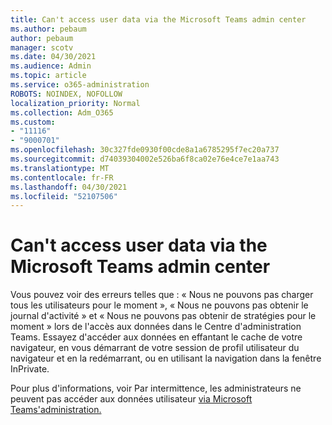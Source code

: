 ```yaml
---
title: Can't access user data via the Microsoft Teams admin center
ms.author: pebaum
author: pebaum
manager: scotv
ms.date: 04/30/2021
ms.audience: Admin
ms.topic: article
ms.service: o365-administration
ROBOTS: NOINDEX, NOFOLLOW
localization_priority: Normal
ms.collection: Adm_O365
ms.custom:
- "11116"
- "9000701"
ms.openlocfilehash: 30c327fde0930f00cde8a1a6785295f7ec20a737
ms.sourcegitcommit: d74039304002e526ba6f8ca02e76e4ce7e1aa743
ms.translationtype: MT
ms.contentlocale: fr-FR
ms.lasthandoff: 04/30/2021
ms.locfileid: "52107506"
---
```

# <a name="cant-access-user-data-via-the-microsoft-teams-admin-center"></a>Can't access user data via the Microsoft Teams admin center

Vous pouvez voir des erreurs telles que : « Nous ne pouvons pas charger tous les utilisateurs pour le moment », « Nous ne pouvons pas obtenir le journal d'activité » et « Nous ne pouvons pas obtenir de stratégies pour le moment » lors de l'accès aux données dans le Centre d'administration Teams. Essayez d'accéder aux données en effantant le cache de votre navigateur, en vous démarrant de votre session de profil utilisateur du navigateur et en la redémarrant, ou en utilisant la navigation dans la fenêtre InPrivate. 

Pour plus d'informations, voir Par intermittence, les administrateurs ne peuvent pas accéder aux données utilisateur [via Microsoft Teams'administration.](https://docs.microsoft.com/microsoftteams/troubleshoot/teams-administration/cannot-access-admin-center)